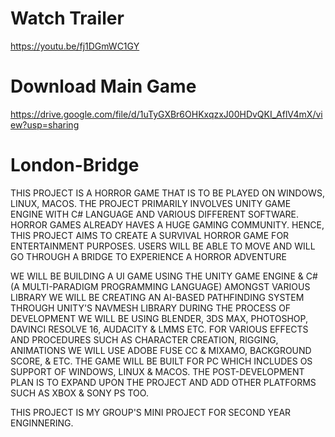 # Watch Trailer

https://youtu.be/fj1DGmWC1GY

# Download Main Game

https://drive.google.com/file/d/1uTyGXBr6OHKxqzxJ00HDvQKI_AflV4mX/view?usp=sharing

# London-Bridge

THIS PROJECT IS A HORROR GAME THAT IS TO BE PLAYED ON WINDOWS, LINUX,
MACOS. THE PROJECT PRIMARILY INVOLVES UNITY GAME ENGINE WITH C#
LANGUAGE AND VARIOUS DIFFERENT SOFTWARE. HORROR GAMES ALREADY HAVES
A HUGE GAMING COMMUNITY. HENCE, THIS PROJECT AIMS TO CREATE A
SURVIVAL HORROR GAME FOR ENTERTAINMENT PURPOSES. USERS WILL BE ABLE
TO MOVE AND WILL GO THROUGH A BRIDGE TO EXPERIENCE A HORROR
ADVENTURE

WE WILL BE BUILDING A UI GAME USING THE UNITY GAME ENGINE & C# (A
MULTI-PARADIGM PROGRAMMING LANGUAGE) AMONGST VARIOUS LIBRARY
WE WILL BE CREATING AN AI-BASED PATHFINDING SYSTEM THROUGH
UNITY'S NAVMESH LIBRARY DURING THE PROCESS OF DEVELOPMENT WE
WILL BE USING BLENDER, 3DS MAX, PHOTOSHOP, DAVINCI RESOLVE 16,
AUDACITY & LMMS ETC. FOR VARIOUS EFFECTS AND PROCEDURES SUCH AS
CHARACTER CREATION, RIGGING, ANIMATIONS WE WILL USE ADOBE FUSE
CC & MIXAMO, BACKGROUND SCORE, & ETC. THE GAME WILL BE BUILT FOR
PC WHICH INCLUDES OS SUPPORT OF WINDOWS, LINUX & MACOS. THE
POST-DEVELOPMENT PLAN IS TO EXPAND UPON THE PROJECT AND ADD
OTHER PLATFORMS SUCH AS XBOX & SONY PS TOO.

THIS PROJECT IS MY GROUP'S MINI PROJECT FOR SECOND YEAR ENGINNERING.
